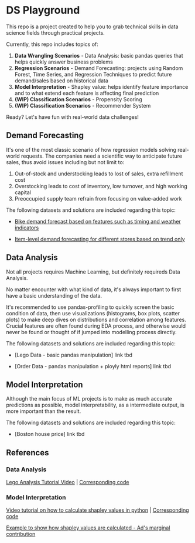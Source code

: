# DS Playground
This repo is a project created to help you to grab technical skills in data science fields through practical projects.

Currently, this repo includes topics of:
1. **Data Wrangling Scenarios** - Data Analysis: basic pandas queries that helps quickly answer business problems
2. **Regression Scenarios** - Demand Forecasting: projects using Random Forest, Time Series, and Regression Techniques to predict future demand/sales based on historical data
3. **Model Interpretation** - Shapley value: helps identify feature importance and to what extend each feature is affecting final prediction
4. **(WIP) Classification Scenarios** - Propensity Scoring
5. **(WIP) Classification Scenarios** - Recommender System


Ready? Let's have fun with real-world data challenges!

## Demand Forecasting
It's one of the most classic scenario of how regression models solving real-world requests. The companies need a scientific way to anticipate future sales, thus avoid issues including but not limit to:

1. Out-of-stock and understocking leads to lost of sales, extra refillment cost
2. Overstocking leads to cost of inventory, low turnover, and high working capital
3. Preoccupied supply team refrain from focusing on value-added work 

The following datasets and solutions are included regarding this topic:
- [Bike demand forecast based on features such as timing and weather indicators](https://github.com/rayjin2022/ds_playground/tree/main/Demand%20Forecasting/bike%20demand%20forecasting)

- [Item-level demand forecasting for different stores based on trend only](https://github.com/rayjin2022/ds_playground/tree/main/Demand%20Forecasting/store%20item%20demand%20forecasting)

## Data Analysis
Not all projects requires Machine Learning, but definitely requireds Data Analysis.

No matter encounter with what kind of data, it's always important to first have a basic understanding of the data.

It's recommended to use pandas-profiling to quickly screen the basic condition of data, then use visualizations (histograms, box plots, scatter plots) to make deep dives on distributions and correlation among features. Crucial features are often found during EDA process, and otherwise would never be found or thought of if jumped into modelling process directly.

The following datasets and solutions are included regarding this topic:
- [Lego Data - basic pandas manipulation] link tbd

- [Order Data - pandas manipulation + ployly html reports] link tbd

## Model Interpretation
Although the main focus of ML projects is to make as much accurate predictions as possible, model interpretability, as a intermediate output, is more important than the result.

The following datasets and solutions are included regarding this topic:
- [Boston house price] link tbd

## References

### Data Analysis
[Lego Analysis Tutorial Video](https://www.youtube.com/watch?v=eMOA1pPVUc4&list=PLuLGxuyYdOaItQD3Cy9ClPs8vCBGb2N2f&index=2) | [Corresponding code](https://github.com/KeithGalli/Pandas-Data-Science-Tasks)

### Model Interpretation
[Video tutorial on how to calculate shapley values in python](https://www.youtube.com/watch?v=IqT551LjKHw&list=PLuLGxuyYdOaItQD3Cy9ClPs8vCBGb2N2f&index=5) | [Corresponding code](https://christophm.github.io/interpretable-ml-book/shapley.html#the-shapley-value-in-detail)

[Example to show how shapley values are calculated - Ad's marginal contribution ](https://www.youtube.com/watch?v=u7Om2joZWYs)